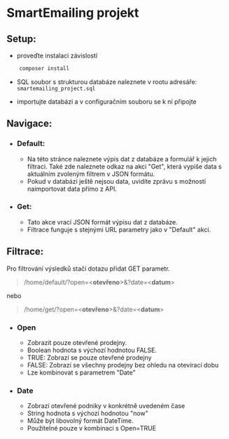 # SmartEmailing projekt

## Setup:

- proveďte instalaci závislostí

```sh
    composer install
```

- SQL soubor s strukturou databáze naleznete v rootu adresáře: `smartemailing_project.sql`

- importujte databázi a v configuračním souboru se k ní připojte

## Navigace:

- ### Default:

  - Na této stránce naleznete výpis dat z databáze a formulář k jejich filtraci. Také zde naleznete odkaz na akci "Get", která vypíše data s aktuálním zvoleným filtrem v JSON formátu.
  - Pokud v databázi ještě nejsou data, uvidíte zprávu s možností naimportovat data přímo z API.

- ### Get:
  - Tato akce vrací JSON formát výpisu dat z databáze.
  - Filtrace funguje s stejnými URL parametry jako v "Default" akci.

## Filtrace:

Pro filtrování výsledků stačí dotazu přidat GET parametr.

> /home/default/?open=\<**otevřeno**>&?date=\<**datum**>

nebo

> /home/get/?open=\<**otevřeno**>&?date=\<**datum**>

- ### Open

  - Zobrazit pouze otevřené prodejny.
  - Boolean hodnota s výchozí hodnotou FALSE.
  - TRUE: Zobrazí se pouze otevřené prodejny
  - FALSE: Zobrazí se všechny prodejny bez ohledu na otevírací dobu
  - Lze kombinovat s parametrem "Date"

- ### Date
  - Zobrazí otevřené podniky v konkrétně uvedeném čase
  - String hodnota s výchozí hodnotou "now"
  - Může být libovolný formát DateTime.
  - Použitelné pouze v kombinaci s Open=TRUE
